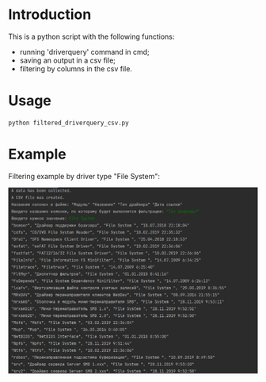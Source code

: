 # Introduction
This is a python script with the following functions:
- running 'driverquery' command in cmd;
- saving an output in a csv file;
- filtering by columns in the csv file.

# Usage

    python filtered_driverquery_csv.py

# Example

Filtering example by driver type "File System": 

![Screenshot](example.PNG)